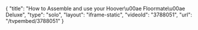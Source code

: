 {
    "title": "How to Assemble and use your Hoover\u00ae Floormate\u00ae Deluxe",
    "type": "solo",
    "layout": "iframe-static",
    "videoId": "3788051",
    "url": "\/tvpembed\/3788051"
}